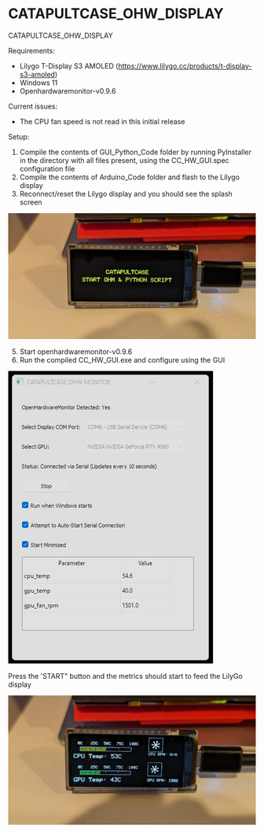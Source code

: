 # CATAPULTCASE_OHW_DISPLAY
CATAPULTCASE_OHW_DISPLAY


Requirements:
- Lilygo T-Display S3 AMOLED (https://www.lilygo.cc/products/t-display-s3-amoled)
- Windows 11
- Openhardwaremonitor-v0.9.6

Current issues:
- The CPU fan speed is not read in this initial release

Setup:
1. Compile the contents of GUI_Python_Code folder by running PyInstaller in the directory with all files present, using the CC_HW_GUI.spec configuration file
3. Compile the contents of Arduino_Code folder and flash to the Lilygo display 
4. Reconnect/reset the Lilygo display and you should see the splash screen
   
![screenshot](splash.jpg)

5. Start openhardwaremonitor-v0.9.6
6. Run the compiled CC_HW_GUI.exe and configure using the GUI

![screenshot](GUI.png)

Press the 'START" button and the metrics should start to feed the LilyGo display

![screenshot](running.jpg)
